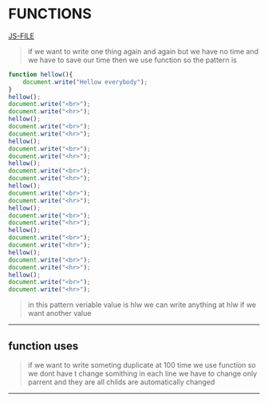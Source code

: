 # FUNCTIONS
[JS-FILE](../js/functions-21.js)
>if we want to write one thing again and again but we have no time and we have to save our time then we use function so the pattern is
```javascript
function hellow(){
    document.write("Hellow everybody");
}
hellow();
document.write("<br>");
document.write("<hr>");
hellow();
document.write("<br>");
document.write("<hr>");
hellow();
document.write("<br>");
document.write("<hr>");
hellow();
document.write("<br>");
document.write("<hr>");
hellow();
document.write("<br>");
document.write("<hr>");
hellow();
document.write("<br>");
document.write("<hr>");
hellow();
document.write("<br>");
document.write("<hr>");
hellow();
document.write("<br>");
document.write("<hr>");
hellow();
document.write("<br>");
document.write("<hr>");
```
>in this pattern veriable value is hlw we can write anything at hlw if we want another value
---
## function uses
>if we want to write someting duplicate at 100 time we use function so we dont have t change somithing in each line we have to change only parrent and they are all childs are automatically changed
---
